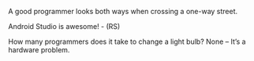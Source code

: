 A good programmer looks both ways when crossing a one-way street.

Android Studio is awesome! - (RS)

How many programmers does it take to change a light bulb?
None – It’s a hardware problem.